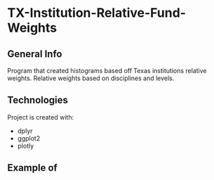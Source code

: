 # TX-Institution-Relative-Fund-Weights

## General Info
Program that created histograms based off Texas institutions relative weights. Relative weights based on disciplines and levels. 

## Technologies
Project is created with: 
* dplyr
* ggplot2
* plotly 


## Example of 
